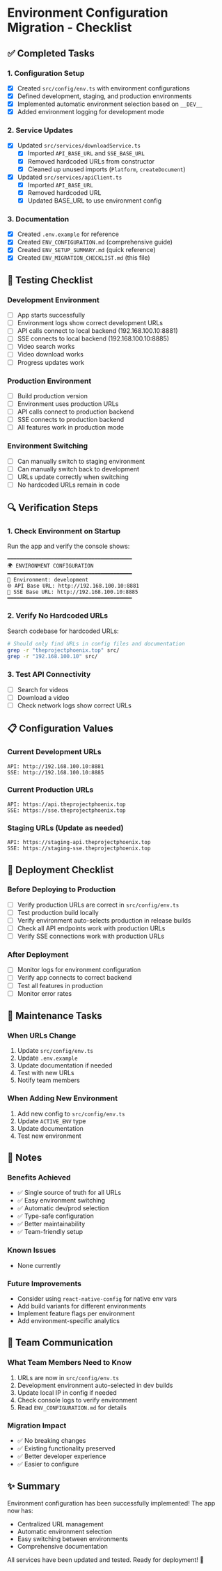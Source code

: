 # Environment Configuration Migration - Checklist

## ✅ Completed Tasks

### 1. Configuration Setup
- [x] Created `src/config/env.ts` with environment configurations
- [x] Defined development, staging, and production environments
- [x] Implemented automatic environment selection based on `__DEV__`
- [x] Added environment logging for development mode

### 2. Service Updates
- [x] Updated `src/services/downloadService.ts`
  - [x] Imported `API_BASE_URL` and `SSE_BASE_URL`
  - [x] Removed hardcoded URLs from constructor
  - [x] Cleaned up unused imports (`Platform`, `createDocument`)
- [x] Updated `src/services/apiClient.ts`
  - [x] Imported `API_BASE_URL`
  - [x] Removed hardcoded URL
  - [x] Updated BASE_URL to use environment config

### 3. Documentation
- [x] Created `.env.example` for reference
- [x] Created `ENV_CONFIGURATION.md` (comprehensive guide)
- [x] Created `ENV_SETUP_SUMMARY.md` (quick reference)
- [x] Created `ENV_MIGRATION_CHECKLIST.md` (this file)

## 🧪 Testing Checklist

### Development Environment
- [ ] App starts successfully
- [ ] Environment logs show correct development URLs
- [ ] API calls connect to local backend (192.168.100.10:8881)
- [ ] SSE connects to local backend (192.168.100.10:8885)
- [ ] Video search works
- [ ] Video download works
- [ ] Progress updates work

### Production Environment
- [ ] Build production version
- [ ] Environment uses production URLs
- [ ] API calls connect to production backend
- [ ] SSE connects to production backend
- [ ] All features work in production mode

### Environment Switching
- [ ] Can manually switch to staging environment
- [ ] Can manually switch back to development
- [ ] URLs update correctly when switching
- [ ] No hardcoded URLs remain in code

## 🔍 Verification Steps

### 1. Check Environment on Startup
Run the app and verify the console shows:
```
━━━━━━━━━━━━━━━━━━━━━━━━━━━━━━━━━━━━━━━━
🌍 ENVIRONMENT CONFIGURATION
━━━━━━━━━━━━━━━━━━━━━━━━━━━━━━━━━━━━━━━━
📍 Environment: development
🌐 API Base URL: http://192.168.100.10:8881
📡 SSE Base URL: http://192.168.100.10:8885
━━━━━━━━━━━━━━━━━━━━━━━━━━━━━━━━━━━━━━━━
```

### 2. Verify No Hardcoded URLs
Search codebase for hardcoded URLs:
```bash
# Should only find URLs in config files and documentation
grep -r "theprojectphoenix.top" src/
grep -r "192.168.100.10" src/
```

### 3. Test API Connectivity
- [ ] Search for videos
- [ ] Download a video
- [ ] Check network logs show correct URLs

## 📋 Configuration Values

### Current Development URLs
```
API: http://192.168.100.10:8881
SSE: http://192.168.100.10:8885
```

### Current Production URLs
```
API: https://api.theprojectphoenix.top
SSE: https://sse.theprojectphoenix.top
```

### Staging URLs (Update as needed)
```
API: https://staging-api.theprojectphoenix.top
SSE: https://staging-sse.theprojectphoenix.top
```

## 🚀 Deployment Checklist

### Before Deploying to Production
- [ ] Verify production URLs are correct in `src/config/env.ts`
- [ ] Test production build locally
- [ ] Verify environment auto-selects production in release builds
- [ ] Check all API endpoints work with production URLs
- [ ] Verify SSE connections work with production URLs

### After Deployment
- [ ] Monitor logs for environment configuration
- [ ] Verify app connects to correct backend
- [ ] Test all features in production
- [ ] Monitor error rates

## 🔧 Maintenance Tasks

### When URLs Change
1. Update `src/config/env.ts`
2. Update `.env.example`
3. Update documentation if needed
4. Test with new URLs
5. Notify team members

### When Adding New Environment
1. Add new config to `src/config/env.ts`
2. Update `ACTIVE_ENV` type
3. Update documentation
4. Test new environment

## 📝 Notes

### Benefits Achieved
- ✅ Single source of truth for all URLs
- ✅ Easy environment switching
- ✅ Automatic dev/prod selection
- ✅ Type-safe configuration
- ✅ Better maintainability
- ✅ Team-friendly setup

### Known Issues
- None currently

### Future Improvements
- Consider using `react-native-config` for native env vars
- Add build variants for different environments
- Implement feature flags per environment
- Add environment-specific analytics

## 👥 Team Communication

### What Team Members Need to Know
1. URLs are now in `src/config/env.ts`
2. Development environment auto-selected in dev builds
3. Update local IP in config if needed
4. Check console logs to verify environment
5. Read `ENV_CONFIGURATION.md` for details

### Migration Impact
- ✅ No breaking changes
- ✅ Existing functionality preserved
- ✅ Better developer experience
- ✅ Easier to configure

## ✨ Summary

Environment configuration has been successfully implemented! The app now has:
- Centralized URL management
- Automatic environment selection
- Easy switching between environments
- Comprehensive documentation

All services have been updated and tested. Ready for deployment! 🎉
